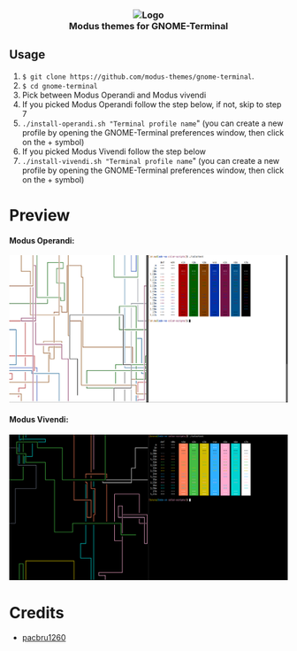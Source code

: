 <h3 align="center">
	<img src="https://raw.githubusercontent.com/modus-themes/modus-themes/main/assets/logo.png" width="80" alt="Logo"/><br/>
	Modus themes for GNOME-Terminal
</h3>

## Usage

1. `$ git clone https://github.com/modus-themes/gnome-terminal`.
2. `$ cd gnome-terminal`
3. Pick between Modus Operandi and Modus vivendi
4. If you picked Modus Operandi follow the step below, if not, skip to step 7
5. `./install-operandi.sh "Terminal profile name`" (you can create a new profile by opening the GNOME-Terminal preferences window, then click on the + symbol)
6. If you picked Modus Vivendi follow the step below
7. `./install-vivendi.sh "Terminal profile name`" (you can create a new profile by opening the GNOME-Terminal preferences window, then click on the + symbol)

# Preview
<h4> Modus Operandi: </h4>

![GNOME-Terminal Modus Operandi theme](assets/modus-operandi.png)

<h4> Modus Vivendi: </h4>

![GNOME-Terminal Modus Vivendi theme](assets/modus-vivendi.png)

# Credits
- [pacbru1260](https://github.com/pacbru1260)
